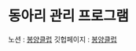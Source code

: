 # 동아리 관리 프로그램
노션 : [봉양클럽](https://bongyang-club.notion.site/5df19ca990804cc985da906a34354182?pvs=4)
깃헙페이지 : [봉양클럽](https://bongyang-club.github.io/)
